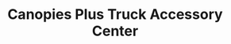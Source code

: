 ---
title: "Canopies Plus Truck Accessory Center"
url: /eugene/canopies-plus-truck-accessory-center/
shop: car parts
---